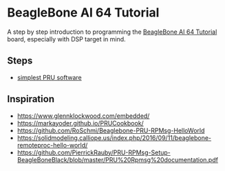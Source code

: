 # BeagleBone AI 64 Tutorial

A step by step introduction to programming the [BeagleBone AI 64 Tutorial](https://www.beagleboard.org/boards/beaglebone-ai-64) board,
especially with DSP target in mind.

## Steps

* [simplest PRU software](example-00-pru)

## Inspiration

* https://www.glennklockwood.com/embedded/
* https://markayoder.github.io/PRUCookbook/
* https://github.com/RoSchmi/Beaglebone-PRU-RPMsg-HelloWorld
* https://solidmodeling.calliope.us/index.php/2016/09/11/beaglebone-remoteproc-hello-world/
* https://github.com/PierrickRauby/PRU-RPMsg-Setup-BeagleBoneBlack/blob/master/PRU%20Rpmsg%20documentation.pdf

